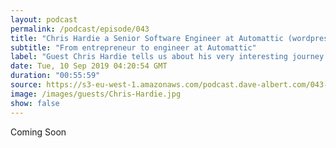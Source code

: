 ```yaml
---
layout: podcast
permalink: /podcast/episode/043
title: "Chris Hardie a Senior Software Engineer at Automattic (wordpress.com)"
subtitle: "From entrepreneur to engineer at Automattic"
label: "Guest Chris Hardie tells us about his very interesting journey he was an entrepreneur for over 16 years, is now working on Special Projects at Automattic makers of wordpress.com. Hear about what it was like starting his company, many of the things he learned along the way and his transition to working for a great company.  <br> <br> <a href='https://twitter.com/ChrisHardie' target='_blank'>https://twitter.com/ChrisHardie</a> <br> <a href='https://chrishardie.com/' target='_blank'>https://chrishardie.com/</a> <br> <a href='https://www.linkedin.com/in/chrishardie/' target='_blank'>https://www.linkedin.com/in/chrishardie/</a> "
date: Tue, 10 Sep 2019 04:20:54 GMT
duration: "00:55:59"
source: https://s3-eu-west-1.amazonaws.com/podcast.dave-albert.com/043-Chris-Hardie.mp3
image: /images/guests/Chris-Hardie.jpg
show: false
---
```


Coming Soon

